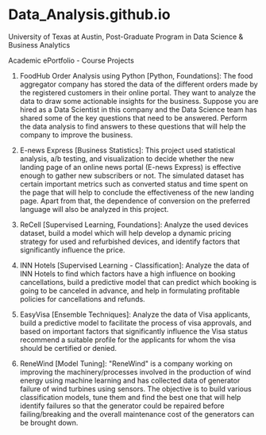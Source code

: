 # Data_Analysis.github.io

University of Texas at Austin, Post-Graduate Program in Data Science & Business Analytics
  
Academic ePortfolio - Course Projects


1. FoodHub Order Analysis using Python [Python, Foundations]: 
  The food aggregator company has stored the data of the different orders made by the registered customers in their online portal. They want to analyze the data to draw some actionable insights for the business. Suppose you are hired as a Data Scientist in this company and the Data Science team has shared some of the key questions that need to be answered. Perform the data analysis to find answers to these questions that will help the company to improve the business.
  
2. E-news Express [Business Statistics]: 
  This project used statistical analysis, a/b testing, and visualization to decide whether the new landing page of an online news portal (E-news Express) is effective enough to gather new subscribers or not. The simulated dataset has certain important metrics such as converted status and time spent on the page that will help to conclude the effectiveness of the new landing page. Apart from that, the dependence of conversion on the preferred language will also be analyzed in this project.
  
3. ReCell [Supervised Learning, Foundations]: 
  Analyze the used devices dataset, build a model which will help develop a dynamic pricing strategy for used and refurbished devices, and identify factors that significantly influence the price.
  
4. INN Hotels [Supervised Learning - Classification]: 
 Analyze the data of INN Hotels to find which factors have a high influence on booking cancellations, build a predictive model that can predict which booking is going to be canceled in advance, and help in formulating profitable policies for cancellations and refunds.
 
 5. EasyVisa [Ensemble Techniques]:
  Analyze the data of Visa applicants, build a predictive model to facilitate the process of visa approvals, and based on important factors that significantly influence the Visa status recommend a suitable profile for the applicants for whom the visa should be certified or denied.
  
 6. ReneWind [Model Tuning]:
  "ReneWind" is a company working on improving the machinery/processes involved in the production of wind energy using machine learning and has collected data of generator failure of wind turbines using sensors. The objective is to build various classification models, tune them and find the best one that will help identify failures so that the generator could be repaired before failing/breaking and the overall maintenance cost of the generators can be brought down.
